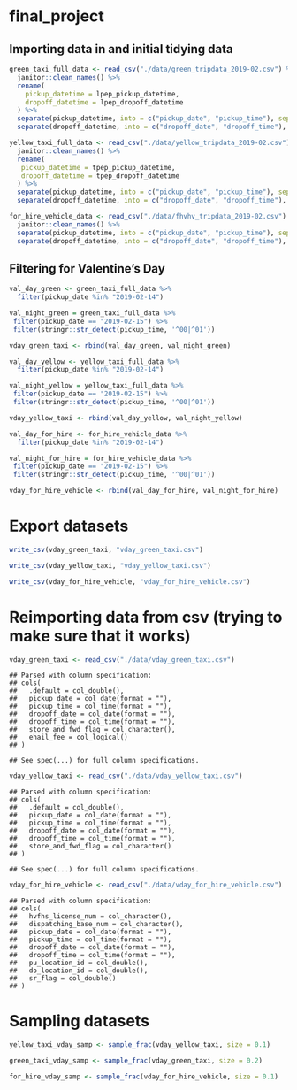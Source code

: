 final\_project
================

## Importing data in and initial tidying data

``` r
green_taxi_full_data <- read_csv("./data/green_tripdata_2019-02.csv") %>% 
  janitor::clean_names() %>% 
  rename(
    pickup_datetime = lpep_pickup_datetime,
    dropoff_datetime = lpep_dropoff_datetime
  ) %>% 
  separate(pickup_datetime, into = c("pickup_date", "pickup_time"), sep = " ") %>% 
  separate(dropoff_datetime, into = c("dropoff_date", "dropoff_time"), sep = " ")
```

``` r
yellow_taxi_full_data <- read_csv("./data/yellow_tripdata_2019-02.csv") %>% 
  janitor::clean_names() %>% 
  rename(
   pickup_datetime = tpep_pickup_datetime,
   dropoff_datetime = tpep_dropoff_datetime
  ) %>% 
  separate(pickup_datetime, into = c("pickup_date", "pickup_time"), sep = " ") %>% 
  separate(dropoff_datetime, into = c("dropoff_date", "dropoff_time"), sep = " ") 
```

``` r
for_hire_vehicle_data <- read_csv("./data/fhvhv_tripdata_2019-02.csv") %>% 
  janitor::clean_names() %>% 
  separate(pickup_datetime, into = c("pickup_date", "pickup_time"), sep = " ") %>% 
  separate(dropoff_datetime, into = c("dropoff_date", "dropoff_time"), sep = " ")
```

## Filtering for Valentine’s Day

``` r
val_day_green <- green_taxi_full_data %>% 
  filter(pickup_date %in% "2019-02-14")

val_night_green = green_taxi_full_data %>% 
 filter(pickup_date == "2019-02-15") %>% 
 filter(stringr::str_detect(pickup_time, '^00|^01'))

vday_green_taxi <- rbind(val_day_green, val_night_green)
```

``` r
val_day_yellow <- yellow_taxi_full_data %>%
  filter(pickup_date %in% "2019-02-14")

val_night_yellow = yellow_taxi_full_data %>% 
 filter(pickup_date == "2019-02-15") %>% 
 filter(stringr::str_detect(pickup_time, '^00|^01'))

vday_yellow_taxi <- rbind(val_day_yellow, val_night_yellow)
```

``` r
val_day_for_hire <- for_hire_vehicle_data %>% 
  filter(pickup_date %in% "2019-02-14")

val_night_for_hire = for_hire_vehicle_data %>% 
 filter(pickup_date == "2019-02-15") %>% 
 filter(stringr::str_detect(pickup_time, '^00|^01'))

vday_for_hire_vehicle <- rbind(val_day_for_hire, val_night_for_hire)
```

# Export datasets

``` r
write_csv(vday_green_taxi, "vday_green_taxi.csv")
```

``` r
write_csv(vday_yellow_taxi, "vday_yellow_taxi.csv")
```

``` r
write_csv(vday_for_hire_vehicle, "vday_for_hire_vehicle.csv")
```

# Reimporting data from csv (trying to make sure that it works)

``` r
vday_green_taxi <- read_csv("./data/vday_green_taxi.csv")
```

    ## Parsed with column specification:
    ## cols(
    ##   .default = col_double(),
    ##   pickup_date = col_date(format = ""),
    ##   pickup_time = col_time(format = ""),
    ##   dropoff_date = col_date(format = ""),
    ##   dropoff_time = col_time(format = ""),
    ##   store_and_fwd_flag = col_character(),
    ##   ehail_fee = col_logical()
    ## )

    ## See spec(...) for full column specifications.

``` r
vday_yellow_taxi <- read_csv("./data/vday_yellow_taxi.csv")
```

    ## Parsed with column specification:
    ## cols(
    ##   .default = col_double(),
    ##   pickup_date = col_date(format = ""),
    ##   pickup_time = col_time(format = ""),
    ##   dropoff_date = col_date(format = ""),
    ##   dropoff_time = col_time(format = ""),
    ##   store_and_fwd_flag = col_character()
    ## )

    ## See spec(...) for full column specifications.

``` r
vday_for_hire_vehicle <- read_csv("./data/vday_for_hire_vehicle.csv")
```

    ## Parsed with column specification:
    ## cols(
    ##   hvfhs_license_num = col_character(),
    ##   dispatching_base_num = col_character(),
    ##   pickup_date = col_date(format = ""),
    ##   pickup_time = col_time(format = ""),
    ##   dropoff_date = col_date(format = ""),
    ##   dropoff_time = col_time(format = ""),
    ##   pu_location_id = col_double(),
    ##   do_location_id = col_double(),
    ##   sr_flag = col_double()
    ## )

# Sampling datasets

``` r
yellow_taxi_vday_samp <- sample_frac(vday_yellow_taxi, size = 0.1)
```

``` r
green_taxi_vday_samp <- sample_frac(vday_green_taxi, size = 0.2)
```

``` r
for_hire_vday_samp <- sample_frac(vday_for_hire_vehicle, size = 0.1)
```
